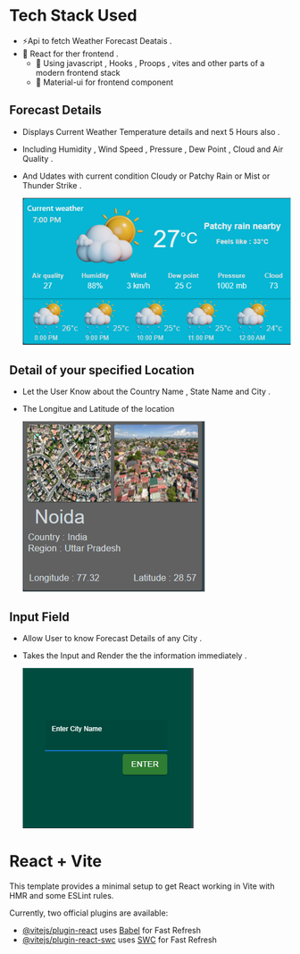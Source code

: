 # Tech Stack Used

- ⚡Api to fetch Weather Forecast Deatais .
- 🚀 React for ther frontend .
    - 💃  Using javascript , Hooks , Proops , vites and other parts of a modern frontend stack
    - 🎨 Material-ui for frontend component



## Forecast Details 
- Displays Current Weather Temperature details and next 5 Hours also .
- Including Humidity , Wind Speed , Pressure , Dew Point , Cloud and Air Quality .
- And Udates with current condition Cloudy or Patchy Rain or Mist or Thunder Strike .

  ![Screenshot ](./src/assets/images/tem.png)


## Detail of your specified Location 
- Let the User Know about the Country Name , State Name and City .
- The Longitue and Latitude of the location

  ![Screenshot ](./src/assets/images/location.png)

## Input Field 
- Allow User  to  know Forecast Details of any City .
- Takes the Input and Render the   the information immediately .

   ![Screenshot ](./src/assets/images/input.png)
  
# React + Vite

This template provides a minimal setup to get React working in Vite with HMR and some ESLint rules.

Currently, two official plugins are available:

- [@vitejs/plugin-react](https://github.com/vitejs/vite-plugin-react/blob/main/packages/plugin-react/README.md) uses [Babel](https://babeljs.io/) for Fast Refresh
- [@vitejs/plugin-react-swc](https://github.com/vitejs/vite-plugin-react-swc) uses [SWC](https://swc.rs/) for Fast Refresh
